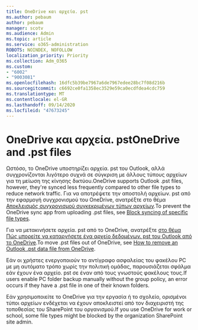 ```yaml
---
title: OneDrive και αρχεία. pst
ms.author: pebaum
author: pebaum
manager: scotv
ms.audience: Admin
ms.topic: article
ms.service: o365-administration
ROBOTS: NOINDEX, NOFOLLOW
localization_priority: Priority
ms.collection: Adm_O365
ms.custom:
- "6002"
- "9003081"
ms.openlocfilehash: 16dfc5b39be7967a6de7967edee28bc7f08d216b
ms.sourcegitcommit: c6692ce0fa1358ec3529e59ca0ecdfdea4cdc759
ms.translationtype: MT
ms.contentlocale: el-GR
ms.lasthandoff: 09/14/2020
ms.locfileid: "47673245"
---
```

# <a name="onedrive-and-pst-files"></a><span data-ttu-id="4bade-102">OneDrive και αρχεία. pst</span><span class="sxs-lookup"><span data-stu-id="4bade-102">OneDrive and .pst files</span></span> 

<span data-ttu-id="4bade-103">Ωστόσο, το OneDrive υποστηρίζει αρχεία. pst του Outlook, αλλά συγχρονίζονται λιγότερο συχνά σε σύγκριση με άλλους τύπους αρχείων για τη μείωση της κίνησης δικτύου.</span><span class="sxs-lookup"><span data-stu-id="4bade-103">OneDrive supports Outlook .pst files, however, they're synced less frequently compared to other file types to reduce network traffic.</span></span> <span data-ttu-id="4bade-104">Για να αποτρέψετε την αποστολή αρχείων. pst από την εφαρμογή συγχρονισμού του OneDrive, ανατρέξτε στο θέμα [Αποκλεισμός συγχρονισμού συγκεκριμένων τύπων αρχείων](https://docs.microsoft.com/onedrive/block-file-types).</span><span class="sxs-lookup"><span data-stu-id="4bade-104">To prevent the OneDrive sync app from uploading .pst files, see [Block syncing of specific file types](https://docs.microsoft.com/onedrive/block-file-types).</span></span> 

<span data-ttu-id="4bade-105">Για να μετακινήσετε αρχεία. pst από το OneDrive, ανατρέξτε [στο θέμα Πώς μπορείτε να καταργήσετε ένα αρχείο δεδομένων. pst του Outlook από το OneDrive](https://support.microsoft.com/office/how-to-remove-an-outlook-pst-data-file-from-onedrive-b6b9e522-59bd-40f7-949f-168d0aa9b38e).</span><span class="sxs-lookup"><span data-stu-id="4bade-105">To move .pst files out of OneDrive, see [How to remove an Outlook .pst data file from OneDrive](https://support.microsoft.com/office/how-to-remove-an-outlook-pst-data-file-from-onedrive-b6b9e522-59bd-40f7-949f-168d0aa9b38e).</span></span> 

<span data-ttu-id="4bade-106">Εάν οι χρήστες ενεργοποιούν το αντίγραφο ασφαλείας του φακέλου PC με μη αυτόματο τρόπο χωρίς την πολιτική ομάδας, παρουσιάζεται σφάλμα εάν έχουν ένα αρχείο. pst σε έναν από τους γνωστούς φακέλους τους.</span><span class="sxs-lookup"><span data-stu-id="4bade-106">If users enable PC folder backup manually without the group policy, an error occurs if they have a .pst file in one of their known folders.</span></span>

<span data-ttu-id="4bade-107">Εάν χρησιμοποιείτε το OneDrive για την εργασία ή το σχολείο, ορισμένοι τύποι αρχείων ενδέχεται να έχουν αποκλειστεί από τον διαχειριστή της τοποθεσίας του SharePoint του οργανισμού.</span><span class="sxs-lookup"><span data-stu-id="4bade-107">If you use OneDrive for work or school, some file types might be blocked by the organization SharePoint site admin.</span></span>
